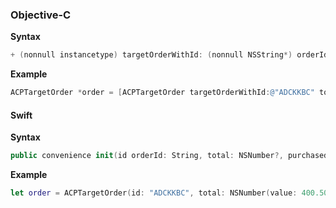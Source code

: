 ### Objective-C

**Syntax**

```objectivec
+ (nonnull instancetype) targetOrderWithId: (nonnull NSString*) orderId total: (nullable NSNumber*) total purchasedProductIds: (nullable NSArray <NSString*>*)  purchasedProductIds;
```

**Example**

```objectivec
ACPTargetOrder *order = [ACPTargetOrder targetOrderWithId:@"ADCKKBC" total:@(400.50) purchasedProductIds:@[@"34", @"125"]];
```

#### Swift

**Syntax**
```swift
public convenience init(id orderId: String, total: NSNumber?, purchasedProductIds: [String]?)
```

**Example**

```swift
let order = ACPTargetOrder(id: "ADCKKBC", total: NSNumber(value: 400.50), purchasedProductIds: ["34", "125"])
```